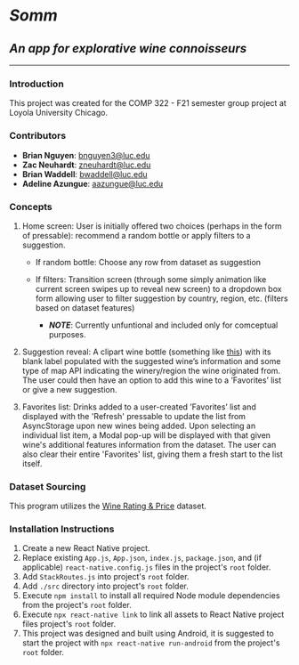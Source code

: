 # ***Somm***

## *An app for explorative wine connoisseurs*

--- 

### Introduction

This project was created for the COMP 322 - F21 semester group project at Loyola University Chicago.

### Contributors

- **Brian Nguyen**: <bnguyen3@luc.edu>
- **Zac Neuhardt**: <zneuhardt@luc.edu>
- **Brian Waddell**: <bwaddell@luc.edu>
- **Adeline Azungue**: <aazungue@luc.edu>

### Concepts

1) Home screen: User is initially offered two choices (perhaps in the form of pressable): recommend a random bottle or apply filters to a suggestion.

    - If random bottle: Choose any row from dataset as suggestion

    - If filters: Transition screen (through some simply animation like current screen swipes up to reveal new screen) to a dropdown box form allowing user to filter suggestion by country, region, etc. (filters based on dataset features)
        - ***NOTE***: Currently unfuntional and included only for comceptual purposes.

3) Suggestion reveal: A clipart wine bottle (something like [this](https://external-content.duckduckgo.com/iu/?u=https://static.vecteezy.com/system/resources/previews/000/301/395/original/different-colors-of-wine-bottles-vector.jpg&f=1&nofb=1)) with its blank label populated with the suggested wine’s information and some type of map API indicating the winery/region the wine originated from. The user could then have an option to add this wine to a ’Favorites’ list or give a new suggestion.

4) Favorites list: Drinks added to a user-created ’Favorites’ list and displayed with the 'Refresh' pressable to update the list from AsyncStorage upon new wines being added. Upon selecting an individual list item, a Modal pop-up will be displayed with that given wine's additional features information from the dataset. The user can also clear their entire 'Favorites' list, giving them a fresh start to the list itself.

### Dataset Sourcing

This program utilizes the [Wine Rating & Price](https://www.kaggle.com/budnyak/wine-rating-and-price) dataset.

### Installation Instructions

1) Create a new React Native project.
2) Replace existing `App.js`, `App.json`, `index.js`, `package.json`, and (if applicable) `react-native.config.js` files in the project's `root` folder.
3) Add `StackRoutes.js` into project's `root` folder.
4) Add `./src` directory into project's `root` folder.
5) Execute `npm install` to install all required Node module dependencies from the project's `root` folder.
6) Execute `npx react-native link` to link all assets to React Native project files project's `root` folder.
7) This project was designed and built using Android, it is suggested to start the project with `npx react-native run-android` from the project's `root` folder.
